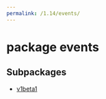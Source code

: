 ```yaml
---
permalink: /1.14/events/
---
```


# package events



## Subpackages

* [v1beta1](events-v1beta1.md)